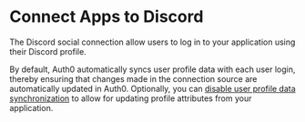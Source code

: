 # Connect Apps to Discord

The Discord social connection allow users to log in to your application using their Discord profile.

By default, Auth0 automatically syncs user profile data with each user login, thereby ensuring that changes made in the connection source are automatically updated in Auth0. Optionally, you can [disable user profile data synchronization](/users/configure-connection-sync-with-auth0) to allow for updating profile attributes from your application.
